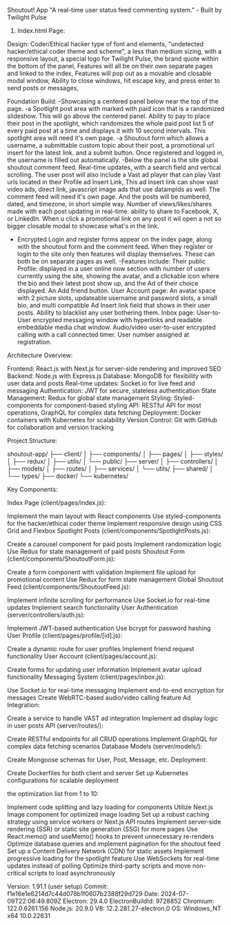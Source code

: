Shoutout! App
"A real-time user status feed commenting system." - Built by Twilight Pulse

1. Index.html Page: 

Design: Coder/Ethical hacker type of font and elements,
"undetected hacker/ethical coder theme and scheme", 
a less than medium sizing, with a responsive layout,
a special logo for Twilight Pulse,
the brand quote within the bottom of the panel,
Features will all be on their own separate pages and linked to the index,
Features will pop out as a movable and closable modal window,
Ability to close windows, hit escape key, and press enter to send posts or messages,

Foundation Build:
-Showcasing a centered panel below near the top of the page.
-a Spotlight post area with marked with paid icon that is a randomized slideshow. This
will go above the centered panel. Ability to pay to place their post in the spotlight, which randomizes the whole paid post list 5 of every paid post at a time and displays it with 10 second intervals. This spotlight area will need it's own page.
-a Shoutout form which allows a username, a submittable custom topic about their post, a promotional url insert for the latest link. and a submit button. Once registered and logged in, the username is filled out automatically.
-Below the panel is the site global shoutout comment feed. Real-time updates, with a search field and vertical scrolling. The user post will also include a Vast ad player that can play Vast urls located in their Profile ad Insert Link, This ad insert link can show vast video ads, direct link, javascript image ads that use datampids as well. The comment feed will need it's own page. And the posts will be numbered, dated, and timezone, in short simple way. Number of views/likes/shares made with each post updating in real-time. ability to share to Facebook, X, or LinkedIn. When u click a promotional link on any post it wil open a not so bigger closable modal to showcase what's in the link.
- Encrypted Login and register forms appear on the index page, along with the shoutout form and the comment feed. When they register or login to the site only then features will display themselves. These can both be on separate pages as well.
-Features include: 
Their public Profile: displayed in a user online now section with number of users currently using the site, showing the avatar, and a clickable icon where the bio and their latest post show up, and the Ad of their choice displayed. An Add friend button.
User Account page: An avatar space with 2 picture slots, updateable username and password slots, a small bio, and multi compatible Ad Insert link field that shows in their user posts. Ability to blacklist any user bothering them.
Inbox page: User-to-User encrypted messaging window with hyperlinks and readable embeddable media chat window. Audio/video user-to-user encrypted calling with a call connected timer. User number assigned at registration.


Architecture Overview:

Frontend: React.js with Next.js for server-side rendering and improved SEO
Backend: Node.js with Express.js
Database: MongoDB for flexibility with user data and posts
Real-time updates: Socket.io for live feed and messaging
Authentication: JWT for secure, stateless authentication
State Management: Redux for global state management
Styling: Styled-components for component-based styling
API: RESTful API for most operations, GraphQL for complex data fetching
Deployment: Docker containers with Kubernetes for scalability
Version Control: Git with GitHub for collaboration and version tracking

Project Structure:

shoutout-app/
├── client/
│   ├── components/
│   ├── pages/
│   ├── styles/
│   ├── redux/
│   ├── utils/
│   └── public/
├── server/
│   ├── controllers/
│   ├── models/
│   ├── routes/
│   ├── services/
│   └── utils/
├── shared/
│   └── types/
├── docker/
└── kubernetes/

Key Components:

Index Page (client/pages/index.js):

Implement the main layout with React components
Use styled-components for the hacker/ethical coder theme
Implement responsive design using CSS Grid and Flexbox
Spotlight Posts (client/components/SpotlightPosts.js):

Create a carousel component for paid posts
Implement randomization logic
Use Redux for state management of paid posts
Shoutout Form (client/components/ShoutoutForm.js):

Create a form component with validation
Implement file upload for promotional content
Use Redux for form state management
Global Shoutout Feed (client/components/ShoutoutFeed.js):

Implement infinite scrolling for performance
Use Socket.io for real-time updates
Implement search functionality
User Authentication (server/controllers/auth.js):

Implement JWT-based authentication
Use bcrypt for password hashing
User Profile (client/pages/profile/[id].js):

Create a dynamic route for user profiles
Implement friend request functionality
User Account (client/pages/account.js):

Create forms for updating user information
Implement avatar upload functionality
Messaging System (client/pages/inbox.js):

Use Socket.io for real-time messaging
Implement end-to-end encryption for messages
Create WebRTC-based audio/video calling feature
Ad Integration:

Create a service to handle VAST ad integration
Implement ad display logic in user posts
API (server/routes/):

Create RESTful endpoints for all CRUD operations
Implement GraphQL for complex data fetching scenarios
Database Models (server/models/):

Create Mongoose schemas for User, Post, Message, etc.
Deployment:

Create Dockerfiles for both client and server
Set up Kubernetes configurations for scalable deployment

the optimization list from 1 to 10:

Implement code splitting and lazy loading for components
Utilize Next.js Image component for optimized image loading
Set up a robust caching strategy using service workers or Next.js API routes
Implement server-side rendering (SSR) or static site generation (SSG) for more pages
Use React.memo() and useMemo() hooks to prevent unnecessary re-renders
Optimize database queries and implement pagination for the shoutout feed
Set up a Content Delivery Network (CDN) for static assets
Implement progressive loading for the spotlight feature
Use WebSockets for real-time updates instead of polling
Optimize third-party scripts and move non-critical scripts to load asynchronously

Version: 1.91.1 (user setup)
Commit: f1e16e1e6214d7c44d078b1f0607b2388f29d729
Date: 2024-07-09T22:06:49.809Z
Electron: 29.4.0
ElectronBuildId: 9728852
Chromium: 122.0.6261.156
Node.js: 20.9.0
V8: 12.2.281.27-electron.0
OS: Windows_NT x64 10.0.22631